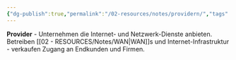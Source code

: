 ```yaml
---
{"dg-publish":true,"permalink":"/02-resources/notes/providern/","tags":["#informatik/netzwerk/anbieter","#informatik/netzwerk/internet/service"],"noteIcon":"","updated":"2025-09-10T16:35:33.000+02:00"}
---
```



**Provider** - Unternehmen die Internet- und Netzwerk-Dienste anbieten.
Betreiben [[02 - RESOURCES/Notes/WAN\|WAN]]s und Internet-Infrastruktur - verkaufen Zugang an Endkunden und Firmen.